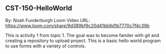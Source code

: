 ## CST-150-HelloWorld
By: Noah Funderburgh
Loom Video URL: https://www.loom.com/share/9d389bf9c20d41bb9d1b7770c7f4c39b

This is activity 1 from topic 1. The goal was to become familer with git
and creating a repository to upload project. This is a basic hello world program to use forms with a variety of controls.


